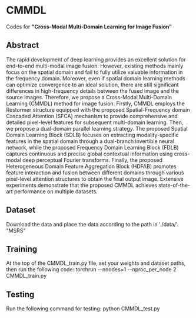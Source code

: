 # CMMDL
Codes for **"Cross-Modal Multi-Domain Learning for Image Fusion"**

## Abstract
The rapid development of deep learning provides an excellent solution for end-to-end multi-modal image fusion. However, existing methods mainly focus on the spatial domain and fail to fully utilize valuable information in the frequency domain. Moreover, even if spatial domain learning methods can optimize convergence to an ideal solution, there are still significant differences in high-frequency details between the fused image and the source images. Therefore, we propose a Cross-Modal Multi-Domain Learning (CMMDL) method for image fusion. Firstly, CMMDL employs the Restormer structure equipped with the proposed Spatial-Frequency domain Cascaded Attention (SFCA) mechanism to provide comprehensive and detailed pixel-level features for subsequent multi-domain learning. Then, we propose a dual-domain parallel learning strategy. The proposed Spatial Domain Learning Block (SDLB) focuses on extracting modality-specific features in the spatial domain through a dual-branch invertible neural network, while the proposed Frequency Domain Learning Block (FDLB) captures continuous and precise global contextual information using cross-modal deep perceptual Fourier transforms. Finally, the proposed Heterogeneous Domain Feature Aggregation Block (HDFAB) promotes feature interaction and fusion between different domains through various pixel-level attention structures to obtain the final output image. Extensive experiments demonstrate that the proposed CMMDL achieves state-of-the-art performance on multiple datasets.

## Dataset
Download the data and place the data according to the path in './data/'.
"MSRS"

## Training
At the top of the CMMDL_train.py file, set your weights and dataset paths, then run the following code:
torchrun --nnodes=1 --nproc_per_node 2 CMMDL_train.py

## Testing
Run the following command for testing:
python CMMDL_test.py
